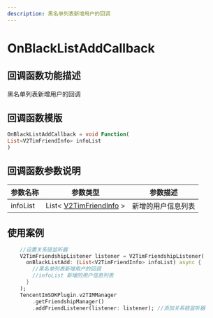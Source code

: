 ```yaml
---
description: 黑名单列表新增用户的回调
---
```


# OnBlackListAddCallback

## 回调函数功能描述

黑名单列表新增用户的回调

## 回调函数模版

```dart
OnBlackListAddCallback = void Function(
List<V2TimFriendInfo> infoList
)
```

## 回调函数参数说明

| 参数名称     | 参数类型                                                                | 参数描述      |
| -------- | ------------------------------------------------------------------- | --------- |
| infoList | List< [V2TimFriendInfo](../guan-jian-lei/user/v2timfriendinfo.md) > | 新增的用户信息列表 |

## 使用案例

```dart
    //设置关系链监听器
    V2TimFriendshipListener listener = V2TimFriendshipListener(
      onBlackListAdd: (List<V2TimFriendInfo> infoList) async {
        //黑名单列表新增用户的回调
        //infoList 新增的用户信息列表
      }
    );
    TencentImSDKPlugin.v2TIMManager
        .getFriendshipManager()
        .addFriendListener(listener: listener); //添加关系链监听器
```

